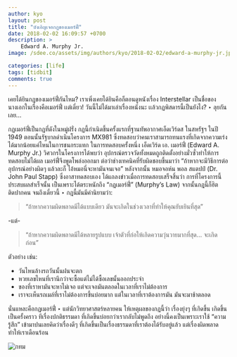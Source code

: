 ```yaml
---
author: kyo
layout: post
title: "บังเอิญเจอกฎของเมอร์ฟี่"
date: 2018-02-02 16:09:57 +0700
description: >
    Edward A. Murphy Jr.
image: /sdee.co/assets/img/authors/kyo/2018-02-02/edward-a-murphy-jr.jpg

categories: [life]
tags: [tidbit]
comments: true
---
```

เคยได้ยินกฏของเมอร์ฟี่กันไหม? เราเพิ่งเคยได้ยินคือก็ตอนดูหนังเรื่อง Interstellar เป็นชื่อของนางเอกในเรื่องคือเมอร์ฟี่ เเต่เดี๋ยว! วันนี้ไม่ได้มาเล่าเรื่องหนังนะ เเล้วกฏพิสดารนี้เป็นยังไง? ‣ ลุยกันเลย...

กฏเมอร์ฟี่เป็นกฏที่ดังในหมู่ฝรั่ง กฏนี้กำเนิดขึ้นครั้งแรกที่ฐานทัพอากาศเอ็ดเวิร์ดส ในสหรัฐฯ ในปี 1949  ตอนนั้นรัฐบาลดำเนินโครงการ MX981 ซึ่งทดสอบว่าคนเราสามารถทนแรงที่เกิดจากความเร่งได้มากน้อยแค่ไหนในการชนกระแทก ในการทดสอบครั้งหนึ่ง เอ็ดเวิร์ด เอ. เมอร์ฟี่ (Edward A. Murphy Jr.) วิศวกรในโครงการได้พบว่า
อุปกรณ์ตรวจวัดทั้งหมดถูกติดตั้งอย่างมั่วซั่วทำให้การทดสอบไม่ได้ผล เมอร์ฟี่จึงพูดโพล่งออกมา
ต่อว่าช่างเทคนิคที่รับผิดชอบขึ้นมาว่า “ถ้าหากจะมีวิธีการต่ออุปกรณ์อย่างผิดๆ แล้วละก็
ไอ้หมอนี่จะหามันจนเจอ” หลังจากนั้น หมอจอห์น พอล สแตปป์ (Dr. John Paul Stapp)
ซึ่งอาสาทดสอบเอง ได้แถลงข่าวเมื่อการทดสอบเสร็จสิ้นว่า การที่โครงการนี้ประสบผลสำเร็จนั้น
เป็นเพราะได้ตระหนักถึง “กฎเมอร์ฟี่” (Murphy’s Law) จากนั้นกฎนี้ก็ฮิตติดปากคน จนถึงเดี๋ยวนี้ ‣ กฎนี้มันมีคำนิยามว่า:

> “ถ้าหากความผิดพลาดมีได้แบบเดียว มันจะเกิดในช่วงเวลาที่ทำให้คุณยับเยินที่สุด”

-แต่-
> “ถ้าหากความผิดพลาดมีได้หลายรูปแบบ เจ้าตัวที่ก่อให้เกิดความวุ่นวายมากที่สุด... จะเกิดก่อน”

ตัวอย่าง เช่น:

- วันไหนล้างรถวันนั้นฝนจะตก
- หวยเลขไหนที่เรานึกว่าจะซื้อแต่ไม่ได้ซื้อเลขนั้นออกประจำ
- ของที่เราหามันจะหาไม่เจอ แต่จะเจอมันตลอดในเวลาที่เราไม่ต้องการ
- เราจะเห็นรถเมล์ที่เราไม่ต้องการขึ้นบ่อยมาก แต่ในเวลาที่เราต้องการมัน มันจะมาช้าตลอด

นั่นแหละคือกฏเมอร์ฟี่ ‣ แต่นักวิทยาศาสตร์หลายคน ให้เหตุผลของกฏนี้ว่า เรื่องยุ่งๆ ที่เกิดขึ้น เกิดขึ้นเป็นครั้งคราว ทีเรื่องปกติธรรมดา
ที่เกิดขึ้นบ่อยกว่าเรากลับไม่พูดถึง อย่างนี้คงเป็นเพราะเราใช้ “ความรู้สึก” เข้ามาปนเลยคิดว่าเรื่องดีๆ
ที่เกิดขึ้นเป็นเรื่องธรรมดาที่เราต้องได้รับอยู่แล้ว แต่เรื่องผิดพลาดทำให้เราเดือนร้อน


![กทม](/sdee.co/assets/img/authors/kyo/2018-02-02/bangkok-traffic.jpg)
